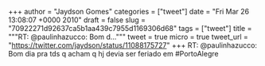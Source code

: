 
+++
author = "Jaydson Gomes"
categories = ["tweet"]
date = "Fri Mar 26 13:08:07 +0000 2010"
draft = false
slug = "70922271d92637ca5b1aa439c7955d1169306d68"
tags = ["tweet"]
title = """RT: @paulinhazucco: Bom d..."""
tweet = true
micro = true
tweet_url = "https://twitter.com/jaydson/status/11088175727"
+++
RT: @paulinhazucco: Bom dia pra tds q acham q hj devia ser feriado em #PortoAlegre
